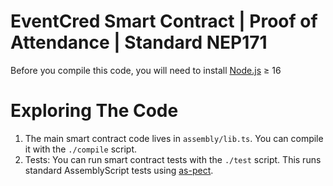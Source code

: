 EventCred Smart Contract | Proof of Attendance | Standard NEP171
==================

Before you compile this code, you will need to install [Node.js] ≥ 16

Exploring The Code
==================

1. The main smart contract code lives in `assembly/lib.ts`. You can compile
   it with the `./compile` script.
2. Tests: You can run smart contract tests with the `./test` script. This runs
   standard AssemblyScript tests using [as-pect].

  [smart contract]: https://docs.near.org/develop/welcome
  [AssemblyScript]: https://www.assemblyscript.org/
  [create-near-app]: https://github.com/near/create-near-app
  [Node.js]: https://nodejs.org/en/download/package-manager/
  [as-pect]: https://www.npmjs.com/package/@as-pect/cli
